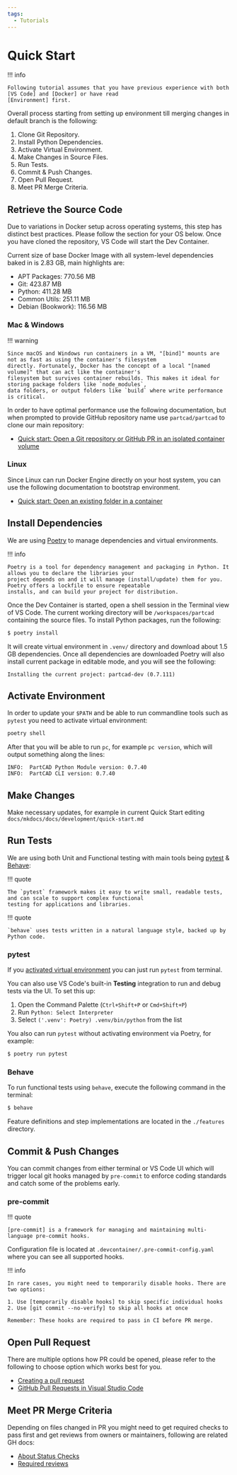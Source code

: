 ```yaml
---
tags:
  - Tutorials
---
```


# Quick Start

!!! info

    Following tutorial assumes that you have previous experience with both [VS Code] and [Docker] or have read
    [Environment] first.

Overall process starting from setting up environment till merging changes in default branch is the following:

1. Clone Git Repository.
2. Install Python Dependencies.
3. Activate Virtual Environment.
4. Make Changes in Source Files.
5. Run Tests.
6. Commit & Push Changes.
7. Open Pull Request.
8. Meet PR Merge Criteria.

## Retrieve the Source Code

Due to variations in Docker setup across operating systems, this step has distinct best practices. Please follow the
section for your OS below. Once you have cloned the repository, VS Code will start the Dev Container.

Current size of base Docker Image with all system-level dependencies baked in is 2.83 GB, main highlights are:

- APT Packages: 770.56 MB
- Git: 423.87 MB
- Python: 411.28 MB
- Common Utils: 251.11 MB
- Debian (Bookwork): 116.56 MB

### Mac & Windows

!!! warning

    Since macOS and Windows run containers in a VM, "[bind]" mounts are not as fast as using the container's filesystem
    directly. Fortunately, Docker has the concept of a local "[named volume]" that can act like the container's
    filesystem but survives container rebuilds. This makes it ideal for storing package folders like `node_modules`,
    data folders, or output folders like `build` where write performance is critical.

In order to have optimal performance use the following documentation, but when prompted to provide GitHub repository
name use `partcad/partcad` to clone our main repository:

- [Quick start: Open a Git repository or GitHub PR in an isolated container volume]

### Linux

Since Linux can run Docker Engine directly on your host system, you can use the following documentation to bootstrap
environment.

- [Quick start: Open an existing folder in a container]

## Install Dependencies

We are using [Poetry] to manage dependencies and virtual environments.

!!! info

    Poetry is a tool for dependency management and packaging in Python. It allows you to declare the libraries your
    project depends on and it will manage (install/update) them for you. Poetry offers a lockfile to ensure repeatable
    installs, and can build your project for distribution.

Once the Dev Container is started, open a shell session in the Terminal view of VS Code. The current working directory
will be `/workspaces/partcad` containing the source files. To install Python packages, run the following:

```bash
$ poetry install
```

It will create virtual environment in `.venv/` directory and download about 1.5 GB dependencies. Once all dependencies
are downloaded Poetry will also install current package in editable mode, and you will see the following:

```text
Installing the current project: partcad-dev (0.7.111)
```

## Activate Environment

In order to update your `$PATH` and be able to run commandline tools such as `pytest` you need to activate virtual
environment:

```bash
poetry shell
```

After that you will be able to run `pc`, for example `pc version`, which will output something along the lines:

```text
INFO:  PartCAD Python Module version: 0.7.40
INFO:  PartCAD CLI version: 0.7.40
```

## Make Changes

Make necessary updates, for example in current Quick Start editing `docs/mkdocs/docs/development/quick-start.md`

## Run Tests

We are using both Unit and Functional testing with main tools being [pytest] & [Behave]:

!!! quote

    The `pytest` framework makes it easy to write small, readable tests, and can scale to support complex functional
    testing for applications and libraries.

!!! quote

    `behave` uses tests written in a natural language style, backed up by Python code.

### pytest

If you [activated virtual environment] you can just run `pytest` from terminal.

You can also use VS Code's built-in **Testing** integration to run and debug tests via the UI. To set this up:

1. Open the Command Palette (`Ctrl+Shift+P` or `Cmd+Shift+P`)
2. Run `Python: Select Interpreter`
3. Select `('.venv': Poetry) .venv/bin/python` from the list

You also can run `pytest` without activating environment via Poetry, for example:

```bash
$ poetry run pytest
```

### Behave

To run functional tests using `behave`, execute the following command in the terminal:

```bash
$ behave
```

Feature definitions and step implementations are located in the `./features` directory.

## Commit & Push Changes

You can commit changes from either terminal or VS Code UI which will trigger local git hooks managed by `pre-commit` to
enforce coding standards and catch some of the problems early.

### pre-commit

!!! quote

    [pre-commit] is a framework for managing and maintaining multi-language pre-commit hooks.

Configuration file is located at `.devcontainer/.pre-commit-config.yaml` where you can see all supported hooks.

!!! info

    In rare cases, you might need to temporarily disable hooks. There are two options:

    1. Use [temporarily disable hooks] to skip specific individual hooks
    2. Use [git commit --no-verify] to skip all hooks at once

    Remember: These hooks are required to pass in CI before PR merge.

## Open Pull Request

There are multiple options how PR could be opened, please refer to the following to choose option which works best for
you.

- [Creating a pull request]
- [GitHub Pull Requests in Visual Studio Code]

## Meet PR Merge Criteria

Depending on files changed in PR you might need to get required checks to pass first and get reviews from owners or
maintainers, following are related GH docs:

- [About Status Checks]
- [Required reviews]

[Quick start: Open a Git repository or GitHub PR in an isolated container volume]:
  https://code.visualstudio.com/docs/devcontainers/containers#_quick-start-open-a-git-repository-or-github-pr-in-an-isolated-container-volume
[Quick start: Open an existing folder in a container]:
  https://code.visualstudio.com/docs/devcontainers/containers#_quick-start-open-an-existing-folder-in-a-container
[named volume]: https://docs.docker.com/engine/storage/volumes/
[bind]: https://docs.docker.com/engine/storage/bind-mounts/
[VS Code]: environment.md#visual-studio-code
[Docker]: environment.md#docker
[Environment]: environment.md
[Poetry]: https://python-poetry.org/docs/
[activated virtual environment]: #activate-environment
[pytest]: https://docs.pytest.org/en/stable/
[Behave]: https://behave.readthedocs.io/en/latest/
[pre-commit]: https://pre-commit.com/
[temporarily disable hooks]: https://pre-commit.com/#temporarily-disabling-hooks
[git commit --no-verify]: https://git-scm.com/book/fa/v2/Customizing-Git-Git-Hooks#_committing_workflow_hooks
[gh pr create]: https://cli.github.com/manual/gh_pr_create
[Creating a pull request]:
  https://docs.github.com/en/pull-requests/collaborating-with-pull-requests/proposing-changes-to-your-work-with-pull-requests/creating-a-pull-request
[GitHub Pull Requests in Visual Studio Code]:
  https://code.visualstudio.com/blogs/2018/09/10/introducing-github-pullrequests
[Merging a pull request]:
  https://docs.github.com/en/pull-requests/collaborating-with-pull-requests/incorporating-changes-from-a-pull-request/merging-a-pull-request
[About Status Checks]:
  https://docs.github.com/en/pull-requests/collaborating-with-pull-requests/collaborating-on-repositories-with-code-quality-features/about-status-checks#checks
[Required reviews]:
  https://docs.github.com/en/pull-requests/collaborating-with-pull-requests/reviewing-changes-in-pull-requests/approving-a-pull-request-with-required-reviews
